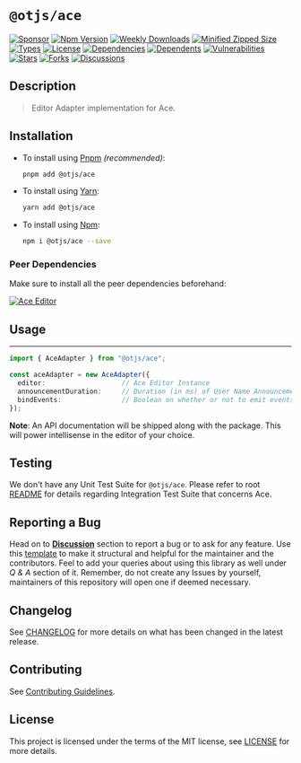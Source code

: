 # `@otjs/ace`

[![Sponsor](https://img.shields.io/badge/sponsor-30363D?style=for-the-badge&logo=GitHub-Sponsors&logoColor=#white)](https://github.com/sponsors/0xTheProDev)
[![Npm Version](https://img.shields.io/npm/v/@otjs/ace?style=for-the-badge)](https://www.npmjs.com/package/@otjs/ace)
[![Weekly Downloads](https://img.shields.io/npm/dw/@otjs/ace?style=for-the-badge)](https://www.npmjs.com/package/@otjs/ace)
[![Minified Zipped Size](https://img.shields.io/bundlephobia/minzip/@otjs/ace?style=for-the-badge)](https://www.npmjs.com/package/@otjs/ace)
[![Types](https://img.shields.io/npm/types/@otjs/ace?style=for-the-badge)](https://www.npmjs.com/package/@otjs/ace)
[![License](https://img.shields.io/npm/l/@otjs/ace?style=for-the-badge)](https://github.com/0xTheProDev/Operational-Transformation/blob/main/packages/ace/LICENSE)
[![Dependencies](https://img.shields.io/librariesio/release/npm/@otjs/ace?style=for-the-badge)](https://www.npmjs.com/package/@otjs/ace)
[![Dependents](https://img.shields.io/librariesio/dependents/npm/@otjs/ace?style=for-the-badge)](https://www.npmjs.com/package/@otjs/ace)
[![Vulnerabilities](https://img.shields.io/snyk/vulnerabilities/npm/@otjs/ace?style=for-the-badge)](https://github.com/0xTheProDev/Operational-Transformation/blob/main/.github/SECURITY.md)
[![Stars](https://img.shields.io/github/stars/0xTheProDev/Operational-Transformation?style=for-the-badge)](https://github.com/0xTheProDev/Operational-Transformation/stargazers)
[![Forks](https://img.shields.io/github/forks/0xTheProDev/Operational-Transformation?style=for-the-badge)](https://github.com/0xTheProDev/Operational-Transformation/network/members)
[![Discussions](https://img.shields.io/github/discussions/0xTheProDev/Operational-Transformation?style=for-the-badge)](https://github.com/0xTheProDev/Operational-Transformation/discussions)

## Description

> Editor Adapter implementation for Ace.

## Installation

- To install using [Pnpm](https://pnpm.io) _(recommended)_:

  ```sh
  pnpm add @otjs/ace
  ```

- To install using [Yarn](https://yarnpkg.com):

  ```sh
  yarn add @otjs/ace
  ```

- To install using [Npm](https://www.npmjs.com):

  ```sh
  npm i @otjs/ace --save
  ```

### Peer Dependencies

Make sure to install all the peer dependencies beforehand:

[![Ace Editor](https://img.shields.io/npm/dependency-version/@otjs/ace/peer/ace-builds?style=for-the-badge)](https://ace.c9.io)

## Usage

---

```ts
import { AceAdapter } from "@otjs/ace";

const aceAdapter = new AceAdapter({
  editor:                   // Ace Editor Instance
  announcementDuration:     // Duration (in ms) of User Name Announcement beside Cursor (optional)
  bindEvents:               // Boolean on whether or not to emit events from Adapter (optional)
});
```

**Note**: An API documentation will be shipped along with the package. This will power intellisense in the editor of your choice.

## Testing

We don't have any Unit Test Suite for `@otjs/ace`. Please refer to root [README](https://github.com/0xTheProDev/Operational-Transformation/blob/main/README.md) for details regarding Integration Test Suite that concerns Ace.

## Reporting a Bug

Head on to [**Discussion**](https://github.com/0xTheProDev/Operational-Transformation/discussions) section to report a bug or to ask for any feature. Use this [template](https://github.com/0xTheProDev/Operational-Transformation/discussions/30) to make it structural and helpful for the maintainer and the contributors. Feel to add your queries about using this library as well under _Q & A_ section of it. Remember, do not create any Issues by yourself, maintainers of this repository will open one if deemed necessary.

## Changelog

See [CHANGELOG](https://github.com/0xTheProDev/Operational-Transformation/blob/main/CHANGELOG.md) for more details on what has been changed in the latest release.

## Contributing

See [Contributing Guidelines](https://github.com/0xTheProDev/Operational-Transformation/blob/main/.github/CONTRIBUTING.md).

## License

This project is licensed under the terms of the MIT license, see [LICENSE](https://github.com/0xTheProDev/Operational-Transformation/blob/main/packages/ace/LICENSE) for more details.
